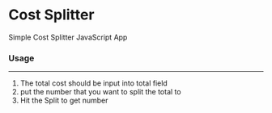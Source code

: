 # Cost Splitter

Simple Cost Splitter JavaScript App

### Usage
----
1. The total cost should be input into total field
2. put the number that you want to split the total to
3. Hit the Split to get number
